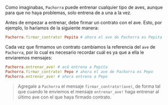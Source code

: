 Como imaginabas, `Pachorra` puede entrenar cualquier tipo de aves, aunque para que no haya problemas, solo entrena de a una a la vez.

Antes de empezar a entrenar, debe firmar un contrato con el ave. Esto, por ejemplo, lo haríamos de la siguiente manera:

```ruby
Pachorra.firmar_contrato! Pepita # ahora el ave de Pachorra es Pepita
```

Cada vez que firmamos un contrato cambiamos la referencia del `ave` de `Pachorra`, por lo cual es necesario recordar cuál es ya que a ella le enviaremos mensajes:

```ruby
Pachorra.entrenar_ave! # acá entrena a Pepita
Pachorra.firmar_contrato! Pepo # ahora el ave de Pachorra es Pepo
Pachorra.entrenar_ave! # ahora entrena a Pepo
```

> Agregale a `Pachorra` el mensaje `firmar_contrato!(ave)`, de forma tal que cuando le enviemos el mensaje `entrenar_ave!` haga entrenar al último ave con el que haya firmado contrato.
